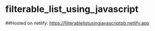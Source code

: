 # filterable_list_using_javascript

##Hosted on netlify: https://filterablelistusingjavascriptpb.netlify.app
